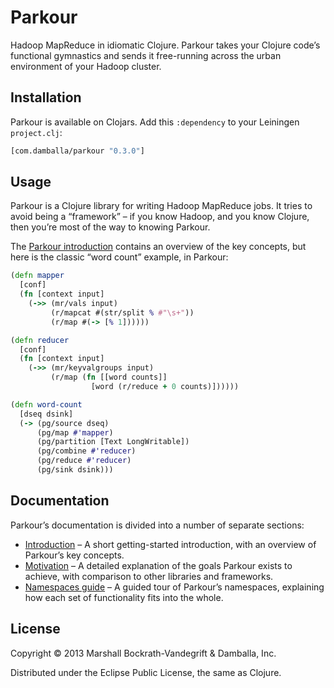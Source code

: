 # Parkour

Hadoop MapReduce in idiomatic Clojure.  Parkour takes your Clojure code’s
functional gymnastics and sends it free-running across the urban environment of
your Hadoop cluster.

## Installation

Parkour is available on Clojars.  Add this `:dependency` to your Leiningen
`project.clj`:

```clj
[com.damballa/parkour "0.3.0"]
```

## Usage

Parkour is a Clojure library for writing Hadoop MapReduce jobs.  It tries to
avoid being a “framework” – if you know Hadoop, and you know Clojure, then
you’re most of the way to knowing Parkour.

The [Parkour introduction][intro] contains an overview of the key concepts, but
here is the classic “word count” example, in Parkour:

```clj
(defn mapper
  [conf]
  (fn [context input]
    (->> (mr/vals input)
         (r/mapcat #(str/split % #"\s+"))
         (r/map #(-> [% 1])))))

(defn reducer
  [conf]
  (fn [context input]
    (->> (mr/keyvalgroups input)
         (r/map (fn [[word counts]]
                  [word (r/reduce + 0 counts)])))))

(defn word-count
  [dseq dsink]
  (-> (pg/source dseq)
      (pg/map #'mapper)
      (pg/partition [Text LongWritable])
      (pg/combine #'reducer)
      (pg/reduce #'reducer)
      (pg/sink dsink)))
```

## Documentation

Parkour’s documentation is divided into a number of separate sections:

- [Introduction][intro] – A short getting-started introduction, with an overview
  of Parkour’s key concepts.
- [Motivation][motivation] – A detailed explanation of the goals Parkour exists
  to achieve, with comparison to other libraries and frameworks.
- [Namespaces guide][namespaces] – A guided tour of Parkour’s namespaces,
  explaining how each set of functionality fits into the whole.

## License

Copyright © 2013 Marshall Bockrath-Vandegrift & Damballa, Inc.

Distributed under the Eclipse Public License, the same as Clojure.

[intro]: blob/master/doc/intro.md
[motivation]: blob/master/doc/motivation.md
[namespaces]: blob/master/doc/namespaces.md

